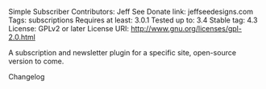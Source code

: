 Simple Subscriber
Contributors: Jeff See
Donate link: jeffseedesigns.com
Tags: subscriptions
Requires at least: 3.0.1
Tested up to: 3.4
Stable tag: 4.3
License: GPLv2 or later
License URI: http://www.gnu.org/licenses/gpl-2.0.html

A subscription and newsletter plugin for a specific site, open-source version to come.


Changelog
